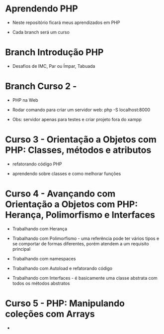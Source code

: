 # Aprendendo PHP

- Neste repositório ficará meus aprendizados em PHP

- Cada branch será um curso 

# Branch Introdução PHP

- Desafios de IMC, Par ou Ímpar, Tabuada

# Branch Curso 2 - 

- PHP na Web

- Rodar comando para criar um servidor web: php -S localhost:8000

- Obs: servidor apenas para testes e criar projeto fora do xampp

# Curso 3 - Orientação a Objetos com PHP: Classes, métodos e atributos

- refatorando código PHP

- aprendendo sobre classes e como melhorar funções

# Curso 4 - Avançando com Orientação a Objetos com PHP: Herança, Polimorfismo e Interfaces

- Trabalhando com Herança

- Trabalhando com Polimorfismo - uma referência pode ter vários tipos e se comportar de formas diferentes, porém atendem a um requisito principal

- Trabalhando com namespaces

- Trabalhando com Autoload e refatorando código

- Trabalhando com Interfaces - é basicamente uma classe abstrata com todos os métodos abstratos

# Curso 5 - PHP: Manipulando coleções com Arrays

- 